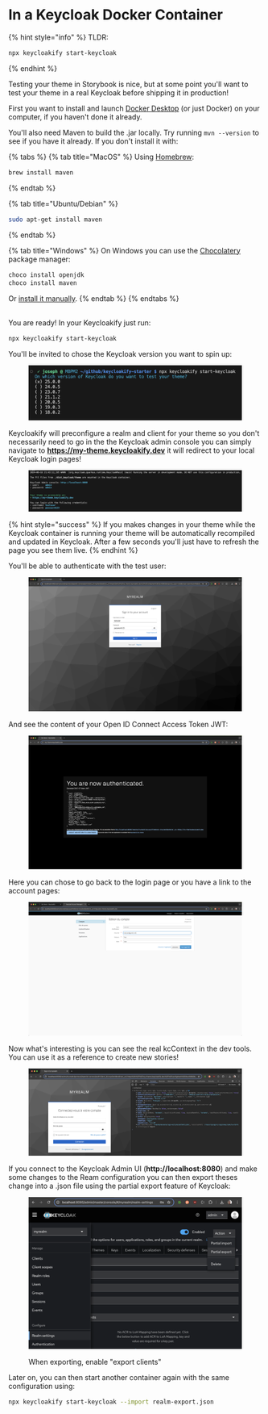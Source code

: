 # In a Keycloak Docker Container

{% hint style="info" %}
TLDR:

```bash
npx keycloakify start-keycloak
```

{% endhint %}

Testing your theme in Storybook is nice, but at some point you'll want to test your theme in a real Keycloak before shipping it in production!

First you want to install and launch [Docker Desktop](https://www.docker.com/products/docker-desktop/) (or just Docker) on your computer, if you haven't done it already. &#x20;

You'll also need Maven to build the .jar locally. Try running `mvn --version` to see if you have it already. If you don't install it with:

{% tabs %}
{% tab title="MacOS" %}
Using [Homebrew](https://formulae.brew.sh/formula/maven):

```bash
brew install maven
```

{% endtab %}

{% tab title="Ubuntu/Debian" %}

```bash
sudo apt-get install maven
```

{% endtab %}

{% tab title="Windows" %}
On Windows you can use the [Chocolatery](https://chocolatey.org/) package manager:

```bash
choco install openjdk
choco install maven
```

Or [install it manually](https://chocolatey.org/).
{% endtab %}
{% endtabs %}

\
You are ready! In your Keycloakify just run:&#x20;

```bash
npx keycloakify start-keycloak
```

You'll be invited to chose the Keycloak version you want to spin up:

<figure><img src="../.gitbook/assets/image (31).png" alt=""><figcaption></figcaption></figure>

Keycloakify will preconfigure a realm and client for your theme so you don't necessarily need to go in the the Keycloak admin console you can simply navigate to **https://my-theme.keycloakify.dev** it will redirect to your local Keycloak login pages! &#x20;

<figure><img src="../.gitbook/assets/image (36).png" alt=""><figcaption></figcaption></figure>

{% hint style="success" %}
If you makes changes in your theme while the Keycloak container is running your theme will be automatically recompiled and updated in Keycloak. After a few seconds you'll just have to refresh the page you see them live. &#x20;
{% endhint %}

You'll be able to authenticate with the test user:

<figure><img src="../.gitbook/assets/image (33).png" alt=""><figcaption></figcaption></figure>

And see the content of your Open ID Connect Access Token JWT:

<figure><img src="../.gitbook/assets/image (34).png" alt=""><figcaption></figcaption></figure>

Here you can chose to go back to the login page or you have a link to the account pages:

<figure><img src="../.gitbook/assets/image (35).png" alt=""><figcaption></figcaption></figure>

Now what's interesting is you can see the real kcContext in the dev tools. You can use it as a reference to create new stories!

<figure><img src="../.gitbook/assets/image (37).png" alt=""><figcaption></figcaption></figure>

If you connect to the Keycloak Admin UI (**http://localhost:8080**) and make some changes to the Ream configuration you can then export theses change into a .json file using the partial export feature of Keycloak:

<figure><img src="../.gitbook/assets/image (40).png" alt=""><figcaption><p>When exporting, enable "export clients"</p></figcaption></figure>

Later on, you can then start another container again with the same configuration using:

```bash
npx keycloakify start-keycloak --import realm-export.json
```
